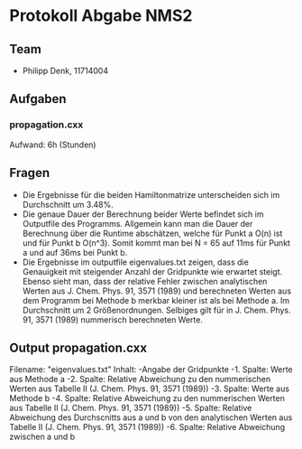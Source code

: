# Protokoll Abgabe NMS2

## Team
* Philipp Denk, 11714004

## Aufgaben
### propagation.cxx
Aufwand: 6h (Stunden)

## Fragen
* Die Ergebnisse für die beiden Hamiltonmatrize unterscheiden sich im Durchschnitt um 3.48%. 
* Die genaue Dauer der Berechnung beider Werte befindet sich im Outputfile des Programms. Allgemein kann man die Dauer
der Berechnung über die Runtime abschätzen, welche für Punkt a O(n) ist und für Punkt b O(n^3).
Somit kommt man bei N = 65 auf 11ms für Punkt a und auf 36ms bei Punkt b.
* Die Ergebnisse im outputfile eigenvalues.txt zeigen, dass die Genauigkeit mit steigender Anzahl der Gridpunkte wie erwartet steigt. 
Ebenso sieht man, dass der relative Fehler zwischen analytischen Werten aus J. Chem. Phys. 91, 3571 (1989) und berechneten Werten aus dem Programm bei 
Methode b merkbar kleiner ist als bei Methode a. Im Durchschnitt um 2 Größenordnungen. Selbiges gilt für in J. Chem. Phys. 91, 3571 (1989) nummerisch berechneten Werte. 

## Output propagation.cxx
Filename: "eigenvalues.txt"
Inhalt:
    -Angabe der Gridpunkte
    -1. Spalte: Werte aus Methode a
    -2. Spalte: Relative Abweichung zu den nummerischen Werten aus Tabelle II (J. Chem. Phys. 91, 3571 (1989))
    -3. Spalte: Werte aus Methode b
    -4. Spalte: Relative Abweichung zu den nummerischen Werten aus Tabelle II (J. Chem. Phys. 91, 3571 (1989))
    -5. Spalte: Relative Abweichung des Durchscnitts aus a und b von den analytischen Werten aus Tabelle II (J. Chem. Phys. 91, 3571 (1989))
    -6. Spalte: Relative Abweichung zwischen a und b



